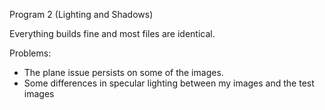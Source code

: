Program 2 (Lighting and Shadows)

Everything builds fine and most files are identical.

Problems:
  - The plane issue persists on some of the images.
  - Some differences in specular lighting between my images and the test images
